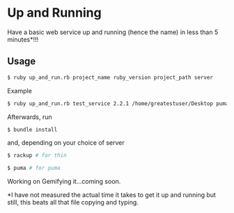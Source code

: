 # Up and Running

Have a basic web service up and running (hence the name) in less than 5 minutes*!!!

## Usage

```sh
$ ruby up_and_run.rb project_name ruby_version project_path server
```
Example

```sh
$ ruby up_and_run.rb test_service 2.2.1 /home/greatestuser/Desktop puma
```

Afterwards, run
```sh
$ bundle install
```
and, depending on your choice of server
```sh
$ rackup # for thin
```
```sh
$ puma # for puma
```
Working on Gemifying it...coming soon.

*I have not measured the actual time it takes to get it up and running but still, this beats all that file copying and typing.
